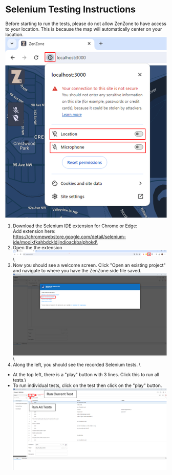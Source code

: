 Selenium Testing Instructions
===================================
Before starting to run the tests, please do not allow ZenZone to have access to your location. This is because the map will automatically center on your location.\
![disable-location.png](disable-location.png)

1. Download the Selenium IDE extension for Chrome or Edge:\
Add extension here: https://chromewebstore.google.com/detail/selenium-ide/mooikfkahbdckldjjndioackbalphokd\
2. Open the the extension\
![extension-image.png](extension-image.png)\
3. Now you should see a welcome screen. Click "Open an existing project" and navigate to where you have the ZenZone.side file saved.\
![open-existing-project.png](open-existing-project.png)\
4. Along the left, you should see the recorded Selenium tests. \
- At the top left, there is a "play" button with 3 lines. Click this to run all tests.\
- To run individual tests, click on the test then click on the "play" button.\
![run-tests.png](run-tests.png)
